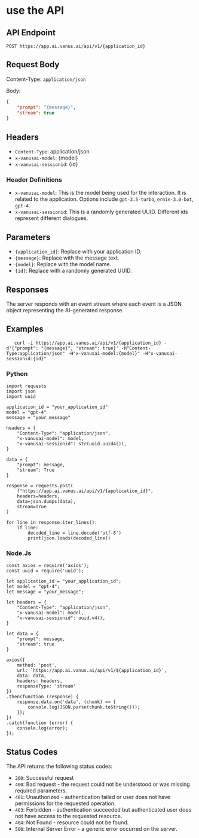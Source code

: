 ﻿# use the API

## API Endpoint

```
POST https://app.ai.vanus.ai/api/v1/{application_id}
```

## Request Body

Content-Type: `application/json`

Body:

```json
{
    "prompt": "{message}",
    "stream": true
}
```

## Headers

- `Content-Type`: application/json
- `x-vanusai-model`: {model}
- `x-vanusai-sessionid`: {id}

### Header Definitions

- `x-vanusai-model`: This is the model being used for the interaction. It is related to the application. Options include `gpt-3.5-turbo`, `ernie-3.0-bot`, `gpt-4`.
- `x-vanusai-sessionid`: This is a randomly generated UUID. Different ids represent different dialogues.

## Parameters

- `{application_id}`: Replace with your application ID.
- `{message}`: Replace with the message text.
- `{model}`: Replace with the model name.
- `{id}`: Replace with a randomly generated UUID.

## Responses

The server responds with an event stream where each event is a JSON object representing the AI-generated response.

## Examples

       curl -i https://app.ai.vanus.ai/api/v1/{application_id} -d'{"prompt": "{message}", "stream": true}' -H"Content-Type:application/json" -H"x-vanusai-model:{model}" -H"x-vanusai-sessionid:{id}"

### Python

    import requests
    import json
    import uuid
    
    application_id = "your_application_id"
    model = "gpt-4"
    message = "your_message"
    
    headers = {
        "Content-Type": "application/json",
        "x-vanusai-model": model,
        "x-vanusai-sessionid": str(uuid.uuid4()),
    }
    
    data = {
        "prompt": message,
        "stream": True
    }
    
    response = requests.post(
        f"https://app.ai.vanus.ai/api/v1/{application_id}",
        headers=headers,
        data=json.dumps(data),
        stream=True
    )
    
    for line in response.iter_lines():
        if line:
            decoded_line = line.decode('utf-8')
            print(json.loads(decoded_line))

### Node.Js

    const axios = require('axios');
    const uuid = require('uuid');
    
    let application_id = "your_application_id";
    let model = "gpt-4";
    let message = "your_message";
    
    let headers = {
        "Content-Type": "application/json",
        "x-vanusai-model": model,
        "x-vanusai-sessionid": uuid.v4(),
    }
    
    let data = {
        "prompt": message,
        "stream": true
    }
    
    axios({
        method: 'post',
        url: `https://app.ai.vanus.ai/api/v1/${application_id}`,
        data: data,
        headers: headers,
        responseType: 'stream'
    })
    .then(function (response) {
        response.data.on('data', (chunk) => {
            console.log(JSON.parse(chunk.toString()));
        });
    })
    .catch(function (error) {
        console.log(error);
    });

## Status Codes

The API returns the following status codes:

- `200`: Successful request
- `400`: Bad request - the request could not be understood or was missing required parameters.
- `401`: Unauthorized - authentication failed or user does not have permissions for the requested operation.
- `403`: Forbidden - authentication succeeded but authenticated user does not have access to the requested resource.
- `404`: Not Found - resource could not be found.
- `500`: Internal Server Error - a generic error occurred on the server.



